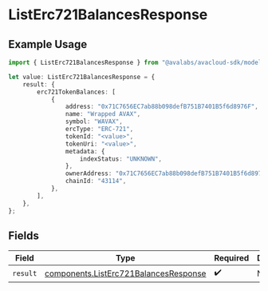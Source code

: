 # ListErc721BalancesResponse

## Example Usage

```typescript
import { ListErc721BalancesResponse } from "@avalabs/avacloud-sdk/models/operations";

let value: ListErc721BalancesResponse = {
    result: {
        erc721TokenBalances: [
            {
                address: "0x71C7656EC7ab88b098defB751B7401B5f6d8976F",
                name: "Wrapped AVAX",
                symbol: "WAVAX",
                ercType: "ERC-721",
                tokenId: "<value>",
                tokenUri: "<value>",
                metadata: {
                    indexStatus: "UNKNOWN",
                },
                ownerAddress: "0x71C7656EC7ab88b098defB751B7401B5f6d8976F",
                chainId: "43114",
            },
        ],
    },
};
```

## Fields

| Field                                                                                          | Type                                                                                           | Required                                                                                       | Description                                                                                    |
| ---------------------------------------------------------------------------------------------- | ---------------------------------------------------------------------------------------------- | ---------------------------------------------------------------------------------------------- | ---------------------------------------------------------------------------------------------- |
| `result`                                                                                       | [components.ListErc721BalancesResponse](../../models/components/listerc721balancesresponse.md) | :heavy_check_mark:                                                                             | N/A                                                                                            |
